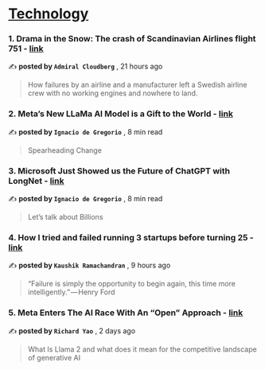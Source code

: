 
<h1><a href=https://medium.com/tag/technology/recommended target="_blank" rel="noopener noreferrer">Technology</a></h1>
<h3>1. Drama in the Snow: The crash of Scandinavian Airlines flight 751 - <a href=https://medium.com/@admiralcloudberg?source=tag_recommended_feed---------0-84----------technology----------3e86e358_be17_46dd_b151_4efe51f3f0ea------- target="_blank" rel="noopener noreferrer">link</a></h3>

✍️ **posted by `Admiral Cloudberg`** <date> , 21 hours ago</date>

<blockquote>How failures by an airline and a manufacturer left a Swedish airline crew with no working engines and nowhere to land.</blockquote>

<h3>2. Meta’s New LLaMa AI Model is a Gift to the World - <a href=https://medium.com/@ignacio.de.gregorio.noblejas?source=tag_recommended_feed---------1-107----------technology----------3e86e358_be17_46dd_b151_4efe51f3f0ea------- target="_blank" rel="noopener noreferrer">link</a></h3>

✍️ **posted by `Ignacio de Gregorio`** <date> , 8 min read</date>

<blockquote>Spearheading Change</blockquote>

<h3>3. Microsoft Just Showed us the Future of ChatGPT with LongNet - <a href=https://medium.com/@ignacio.de.gregorio.noblejas?source=tag_recommended_feed---------2-85----------technology----------3e86e358_be17_46dd_b151_4efe51f3f0ea------- target="_blank" rel="noopener noreferrer">link</a></h3>

✍️ **posted by `Ignacio de Gregorio`** <date> , 8 min read</date>

<blockquote>Let’s talk about Billions</blockquote>

<h3>4. How I tried and failed running 3 startups before turning 25 - <a href=https://medium.com/@kaushikmit94?source=tag_recommended_feed---------3-84----------technology----------3e86e358_be17_46dd_b151_4efe51f3f0ea------- target="_blank" rel="noopener noreferrer">link</a></h3>

✍️ **posted by `Kaushik Ramachandran`** <date> , 9 hours ago</date>

<blockquote>“Failure is simply the opportunity to begin again, this time more intelligently.” — Henry Ford</blockquote>

<h3>5. Meta Enters The AI Race With An “Open” Approach - <a href=https://medium.com/@richardyaoipg?source=tag_recommended_feed---------4-107----------technology----------3e86e358_be17_46dd_b151_4efe51f3f0ea------- target="_blank" rel="noopener noreferrer">link</a></h3>

✍️ **posted by `Richard Yao`** <date> , 2 days ago</date>

<blockquote>What Is Llama 2 and what does it mean for the competitive landscape of generative AI</blockquote>

